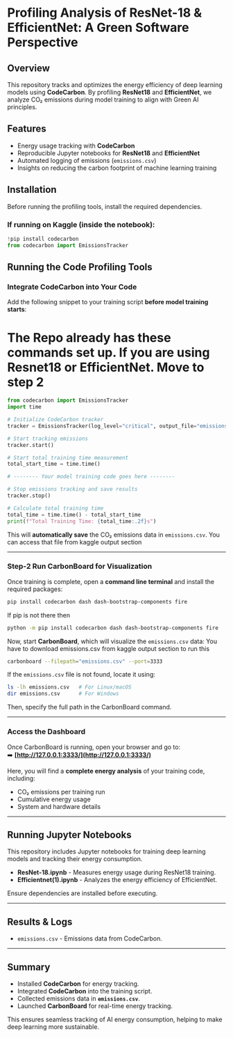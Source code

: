 # Profiling Analysis of ResNet-18 & EfficientNet: A Green Software Perspective

## Overview  
This repository tracks and optimizes the energy efficiency of deep learning models using **CodeCarbon**. By profiling **ResNet18** and **EfficientNet**, we analyze CO₂ emissions during model training to align with Green AI principles.  



## Features  
- Energy usage tracking with **CodeCarbon**  
- Reproducible Jupyter notebooks for **ResNet18** and **EfficientNet**  
- Automated logging of emissions (`emissions.csv`)  
- Insights on reducing the carbon footprint of machine learning training 


## Installation

Before running the profiling tools, install the required dependencies.

### **If running on Kaggle (inside the notebook):**  
```python
!pip install codecarbon
from codecarbon import EmissionsTracker
```


## Running the Code Profiling Tools

### **Integrate CodeCarbon into Your Code**
Add the following snippet to your training script **before model training starts**:  

# The Repo already has these commands set up. If you are using Resnet18 or EfficientNet. Move to step 2

```python
from codecarbon import EmissionsTracker
import time

# Initialize CodeCarbon tracker
tracker = EmissionsTracker(log_level="critical", output_file="emissions.csv", output_dir="./")

# Start tracking emissions
tracker.start()

# Start total training time measurement
total_start_time = time.time()

# -------- Your model training code goes here --------

# Stop emissions tracking and save results
tracker.stop()

# Calculate total training time
total_time = time.time() - total_start_time
print(f"Total Training Time: {total_time:.2f}s")
```

This will **automatically save** the CO₂ emissions data in `emissions.csv`. You can access that file from kaggle output section

---

### **Step-2 Run CarbonBoard for Visualization**
Once training is complete, open a **command line terminal** and install the required packages:

```bash
pip install codecarbon dash dash-bootstrap-components fire
```
If pip is not there then
```bash
python -m pip install codecarbon dash dash-bootstrap-components fire
```

Now, start **CarbonBoard**, which will visualize the `emissions.csv` data:
You have to download emissions.csv from kaggle output section to run this 

```bash
carbonboard --filepath="emissions.csv" --port=3333
```

If the `emissions.csv` file is not found, locate it using:
```bash
ls -lh emissions.csv   # For Linux/macOS  
dir emissions.csv      # For Windows  
```
Then, specify the full path in the CarbonBoard command.

---

### **Access the Dashboard**
Once CarbonBoard is running, open your browser and go to:  
➡️ **[http://127.0.0.1:3333/](http://127.0.0.1:3333/)**  

Here, you will find a **complete energy analysis** of your training code, including:
- CO₂ emissions per training run
- Cumulative energy usage
- System and hardware details

---

## Running Jupyter Notebooks
This repository includes Jupyter notebooks for training deep learning models and tracking their energy consumption.

- **ResNet-18.ipynb** - Measures energy usage during ResNet18 training.
- **Efficientnet(1).ipynb** - Analyzes the energy efficiency of EfficientNet.


Ensure dependencies are installed before executing.

---

## Results & Logs
- `emissions.csv` - Emissions data from CodeCarbon.

---

## Summary
- Installed **CodeCarbon** for energy tracking.
- Integrated **CodeCarbon** into the training script.
- Collected emissions data in **`emissions.csv`**.
- Launched **CarbonBoard** for real-time energy tracking.

This ensures seamless tracking of AI energy consumption, helping to make deep learning more sustainable.
